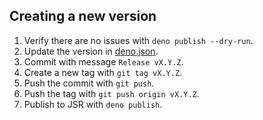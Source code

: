 ## Creating a new version

1. Verify there are no issues with `deno publish --dry-run`.
2. Update the version in [deno.json](./deno.json).
3. Commit with message `Release vX.Y.Z`.
4. Create a new tag with `git tag vX.Y.Z`.
5. Push the commit with `git push`.
6. Push the tag with `git push origin vX.Y.Z`.
7. Publish to JSR with `deno publish`.
